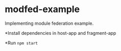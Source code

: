 # modfed-example

Implementing module federation example.

*Install dependencies in host-app and fragment-app

*Run `npm start`
